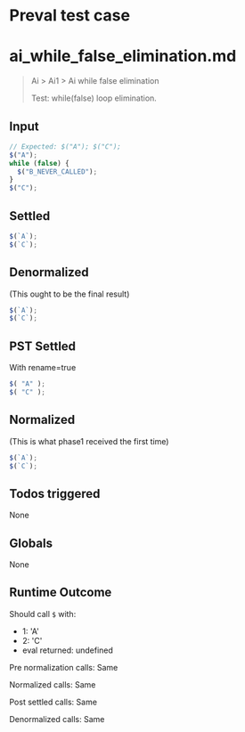 # Preval test case

# ai_while_false_elimination.md

> Ai > Ai1 > Ai while false elimination
>
> Test: while(false) loop elimination.

## Input

`````js filename=intro
// Expected: $("A"); $("C");
$("A");
while (false) {
  $("B_NEVER_CALLED");
}
$("C");
`````


## Settled


`````js filename=intro
$(`A`);
$(`C`);
`````


## Denormalized
(This ought to be the final result)

`````js filename=intro
$(`A`);
$(`C`);
`````


## PST Settled
With rename=true

`````js filename=intro
$( "A" );
$( "C" );
`````


## Normalized
(This is what phase1 received the first time)

`````js filename=intro
$(`A`);
$(`C`);
`````


## Todos triggered


None


## Globals


None


## Runtime Outcome


Should call `$` with:
 - 1: 'A'
 - 2: 'C'
 - eval returned: undefined

Pre normalization calls: Same

Normalized calls: Same

Post settled calls: Same

Denormalized calls: Same
